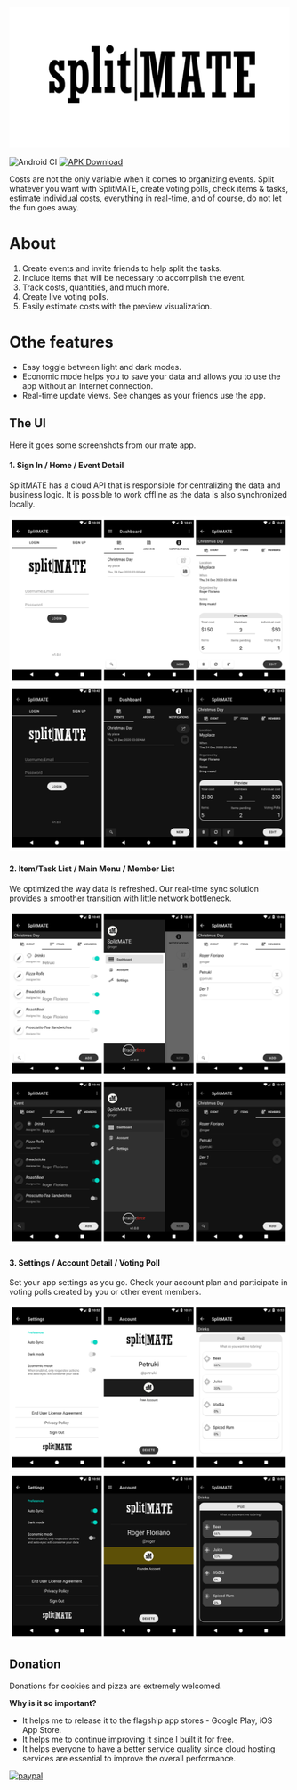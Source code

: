 ![Splitmate API](https://raw.githubusercontent.com/trackerforce/splitmate-assets/master/logo/sm_logo.png)

![Android CI](https://github.com/trackerforce/splitmate-android-app/workflows/Android%20CI/badge.svg?branch=master)
[![APK Download](https://img.shields.io/badge/APK_Download-1.0.4-brightgreen.svg)](https://github.com/trackerforce/splitmate-android-app/blob/master/app/release/app-release.apk)

Costs are not the only variable when it comes to organizing events. Split whatever you want with SplitMATE, create voting polls, check items & tasks, estimate individual costs, everything in real-time, and of course, do not let the fun goes away.

# About

1. Create events and invite friends to help split the tasks.
2. Include items that will be necessary to accomplish the event.
3. Track costs, quantities, and much more.
4. Create live voting polls.
5. Easily estimate costs with the preview visualization.

# Othe features

- Easy toggle between light and dark modes.
- Economic mode helps you to save your data and allows you to use the app without an Internet connection.
- Real-time update views. See changes as your friends use the app.

## The UI

Here it goes some screenshots from our mate app.

#### 1. Sign In / Home / Event Detail
SplitMATE has a cloud API that is responsible for centralizing the data and business logic.
It is possible to work offline as the data is also synchronized locally.

![SS 1 Light](https://raw.githubusercontent.com/trackerforce/splitmate-assets/master/ads/ss_1_light.png)
![SS 1 Dark](https://raw.githubusercontent.com/trackerforce/splitmate-assets/master/ads/ss_1_dark.png)

#### 2. Item/Task List / Main Menu / Member List
We optimized the way data is refreshed. Our real-time sync solution provides a smoother transition with little network bottleneck.

![SS 2 Light](https://raw.githubusercontent.com/trackerforce/splitmate-assets/master/ads/ss_2_light.png)
![SS 2 Dark](https://raw.githubusercontent.com/trackerforce/splitmate-assets/master/ads/ss_2_dark.png)

#### 3. Settings / Account Detail / Voting Poll
Set your app settings as you go. Check your account plan and participate in voting polls created by you or other event members.

![SS 3 Light](https://raw.githubusercontent.com/trackerforce/splitmate-assets/master/ads/ss_3_light.png)
![SS 3 Dark](https://raw.githubusercontent.com/trackerforce/splitmate-assets/master/ads/ss_3_dark.png)

## Donation
Donations for cookies and pizza are extremely welcomed.

**Why is it so important?**
- It helps me to release it to the flagship app stores - Google Play, iOS App Store.
- It helps me to continue improving it since I built it for free.
- It helps everyone to have a better service quality since cloud hosting services are essential to improve the overall performance.

[![paypal](https://www.paypalobjects.com/en_US/i/btn/btn_donateCC_LG.gif)](https://www.paypal.com/cgi-bin/webscr?cmd=_s-xclick&hosted_button_id=9FKW64V67RKXW&source=url)